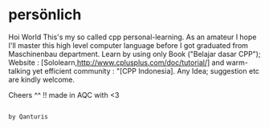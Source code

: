 # persönlich
 Hoi World
 This's my so called cpp personal-learning. As an amateur I hope I'll master this high level computer language before I got graduated from Maschinenbau department.
 Learn by using only Book ("Belajar dasar CPP"); Website : [Sololearn,http://www.cplusplus.com/doc/tutorial/]
 and warm-talking yet efficient community : "[CPP Indonesia]. Any Idea; suggestion etc are kindly welcome. 

 Cheers ^^ !!
                                                                                                                                                                                                                made in AQC with <3


                                                                                                  by Qanturis